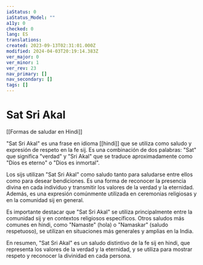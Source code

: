 ```yaml
---
iaStatus: 0
iaStatus_Model: ""
a11y: 0
checked: 0
lang: ES
translations: 
created: 2023-09-13T02:31:01.000Z
modified: 2024-04-03T20:19:14.383Z
ver_major: 0
ver_minor: 1
ver_rev: 23
nav_primary: []
nav_secondary: []
tags: []
---
```

# Sat Sri Akal

[[Formas de saludar en Hindi]]

"Sat Sri Akal" es una frase en idioma [[hindi]] que se utiliza como saludo y expresión de respeto en la fe sij. Es una combinación de dos palabras: "Sat" que significa "verdad" y "Sri Akal" que se traduce aproximadamente como "Dios es eterno" o "Dios es inmortal".

Los sijs utilizan "Sat Sri Akal" como saludo tanto para saludarse entre ellos como para desear bendiciones. Es una forma de reconocer la presencia divina en cada individuo y transmitir los valores de la verdad y la eternidad. Además, es una expresión comúnmente utilizada en ceremonias religiosas y en la comunidad sij en general.

Es importante destacar que "Sat Sri Akal" se utiliza principalmente entre la comunidad sij y en contextos religiosos específicos. Otros saludos más comunes en hindi, como "Namaste" (hola) o "Namaskar" (saludo respetuoso), se utilizan en situaciones más generales y amplias en la India.

En resumen, "Sat Sri Akal" es un saludo distintivo de la fe sij en hindi, que representa los valores de la verdad y la eternidad, y se utiliza para mostrar respeto y reconocer la divinidad en cada persona.